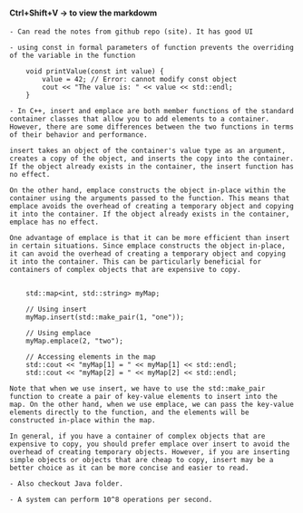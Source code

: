 #### Ctrl+Shift+V -> to view the markdowm

    - Can read the notes from github repo (site). It has good UI

    - using const in formal parameters of function prevents the overriding of the variable in the function

        void printValue(const int value) {
            value = 42; // Error: cannot modify const object
            cout << "The value is: " << value << std::endl;
        }

    - In C++, insert and emplace are both member functions of the standard container classes that allow you to add elements to a container. However, there are some differences between the two functions in terms of their behavior and performance.

    insert takes an object of the container's value type as an argument, creates a copy of the object, and inserts the copy into the container. If the object already exists in the container, the insert function has no effect.

    On the other hand, emplace constructs the object in-place within the container using the arguments passed to the function. This means that emplace avoids the overhead of creating a temporary object and copying it into the container. If the object already exists in the container, emplace has no effect.

    One advantage of emplace is that it can be more efficient than insert in certain situations. Since emplace constructs the object in-place, it can avoid the overhead of creating a temporary object and copying it into the container. This can be particularly beneficial for containers of complex objects that are expensive to copy.


        std::map<int, std::string> myMap;

        // Using insert
        myMap.insert(std::make_pair(1, "one"));

        // Using emplace
        myMap.emplace(2, "two");

        // Accessing elements in the map
        std::cout << "myMap[1] = " << myMap[1] << std::endl;
        std::cout << "myMap[2] = " << myMap[2] << std::endl;

    Note that when we use insert, we have to use the std::make_pair function to create a pair of key-value elements to insert into the map. On the other hand, when we use emplace, we can pass the key-value elements directly to the function, and the elements will be constructed in-place within the map.

    In general, if you have a container of complex objects that are expensive to copy, you should prefer emplace over insert to avoid the overhead of creating temporary objects. However, if you are inserting simple objects or objects that are cheap to copy, insert may be a better choice as it can be more concise and easier to read.

    - Also checkout Java folder.

    - A system can perform 10^8 operations per second.